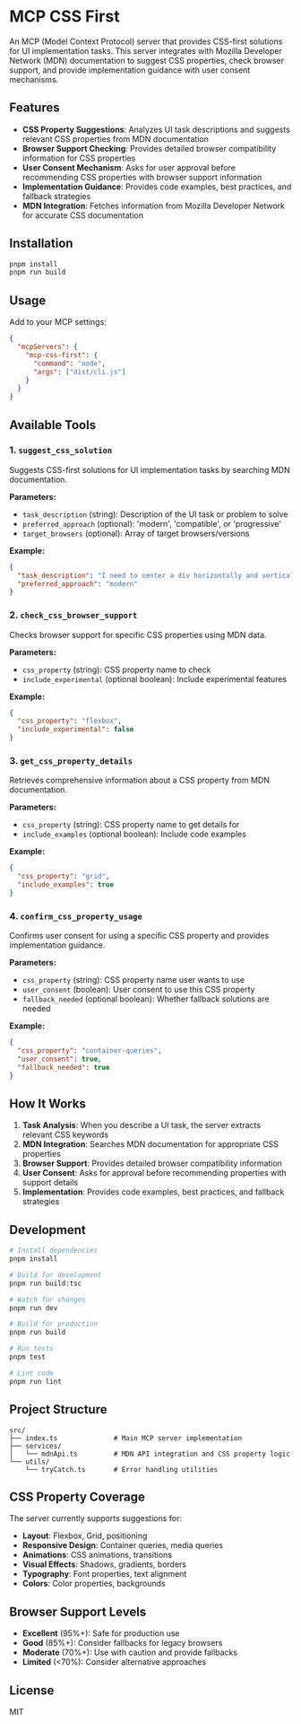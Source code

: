 # MCP CSS First

An MCP (Model Context Protocol) server that provides CSS-first solutions for UI implementation tasks. This server integrates with Mozilla Developer Network (MDN) documentation to suggest CSS properties, check browser support, and provide implementation guidance with user consent mechanisms.

## Features

- **CSS Property Suggestions**: Analyzes UI task descriptions and suggests relevant CSS properties from MDN documentation
- **Browser Support Checking**: Provides detailed browser compatibility information for CSS properties
- **User Consent Mechanism**: Asks for user approval before recommending CSS properties with browser support information
- **Implementation Guidance**: Provides code examples, best practices, and fallback strategies
- **MDN Integration**: Fetches information from Mozilla Developer Network for accurate CSS documentation

## Installation

```bash
pnpm install
pnpm run build
```

## Usage

Add to your MCP settings:

```json
{
  "mcpServers": {
    "mcp-css-first": {
      "command": "node",
      "args": ["dist/cli.js"]
    }
  }
}
```

## Available Tools

### 1. `suggest_css_solution`
Suggests CSS-first solutions for UI implementation tasks by searching MDN documentation.

**Parameters:**
- `task_description` (string): Description of the UI task or problem to solve
- `preferred_approach` (optional): 'modern', 'compatible', or 'progressive'
- `target_browsers` (optional): Array of target browsers/versions

**Example:**
```json
{
  "task_description": "I need to center a div horizontally and vertically",
  "preferred_approach": "modern"
}
```

### 2. `check_css_browser_support`
Checks browser support for specific CSS properties using MDN data.

**Parameters:**
- `css_property` (string): CSS property name to check
- `include_experimental` (optional boolean): Include experimental features

**Example:**
```json
{
  "css_property": "flexbox",
  "include_experimental": false
}
```

### 3. `get_css_property_details`
Retrieves comprehensive information about a CSS property from MDN documentation.

**Parameters:**
- `css_property` (string): CSS property name to get details for
- `include_examples` (optional boolean): Include code examples

**Example:**
```json
{
  "css_property": "grid",
  "include_examples": true
}
```

### 4. `confirm_css_property_usage`
Confirms user consent for using a specific CSS property and provides implementation guidance.

**Parameters:**
- `css_property` (string): CSS property name user wants to use
- `user_consent` (boolean): User consent to use this CSS property
- `fallback_needed` (optional boolean): Whether fallback solutions are needed

**Example:**
```json
{
  "css_property": "container-queries",
  "user_consent": true,
  "fallback_needed": true
}
```

## How It Works

1. **Task Analysis**: When you describe a UI task, the server extracts relevant CSS keywords
2. **MDN Integration**: Searches MDN documentation for appropriate CSS properties
3. **Browser Support**: Provides detailed browser compatibility information
4. **User Consent**: Asks for approval before recommending properties with support details
5. **Implementation**: Provides code examples, best practices, and fallback strategies

## Development

```bash
# Install dependencies
pnpm install

# Build for development
pnpm run build:tsc

# Watch for changes
pnpm run dev

# Build for production
pnpm run build

# Run tests
pnpm test

# Lint code
pnpm run lint
```

## Project Structure

```
src/
├── index.ts              # Main MCP server implementation
├── services/
│   └── mdnApi.ts         # MDN API integration and CSS property logic
└── utils/
    └── tryCatch.ts       # Error handling utilities
```

## CSS Property Coverage

The server currently supports suggestions for:
- **Layout**: Flexbox, Grid, positioning
- **Responsive Design**: Container queries, media queries
- **Animations**: CSS animations, transitions
- **Visual Effects**: Shadows, gradients, borders
- **Typography**: Font properties, text alignment
- **Colors**: Color properties, backgrounds

## Browser Support Levels

- **Excellent** (95%+): Safe for production use
- **Good** (85%+): Consider fallbacks for legacy browsers
- **Moderate** (70%+): Use with caution and provide fallbacks
- **Limited** (<70%): Consider alternative approaches

## License

MIT